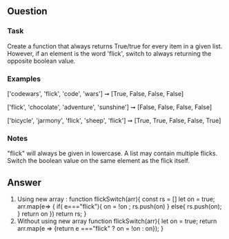 ## Ouestion
### Task
Create a function that always returns True/true for every item in a given list.
However, if an element is the word 'flick', switch to always returning the opposite boolean value.

### Examples
['codewars', 'flick', 'code', 'wars'] ➞ [True, False, False, False]

['flick', 'chocolate', 'adventure', 'sunshine'] ➞ [False, False, False, False]

['bicycle', 'jarmony', 'flick', 'sheep', 'flick'] ➞ [True, True, False, False, True]
### Notes
"flick" will always be given in lowercase.
A list may contain multiple flicks.
Switch the boolean value on the same element as the flick itself.

## Answer
1. Using new array :
   function flickSwitch(arr){
    const rs = []
    let on = true;
    arr.map(e=> {
     if( e==="flick"){
       on = !on ;
       rs.push(on)
     } else{
       rs.push(on);
     }
      return on
    })
    return rs;
   }
2. Without using new array
   function flickSwitch(arr){
     let on = true;
      return arr.map(e => {return e ==="flick" ? on = !on : on});
   }
   
